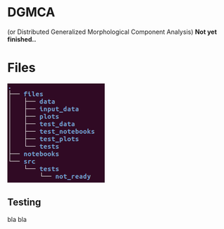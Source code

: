 # DGMCA
(or Distributed Generalized Morphological Component Analysis)
**Not yet finished..**


# Files
![](./Fig/tree_direc.png?raw=true)

## Testing
bla bla